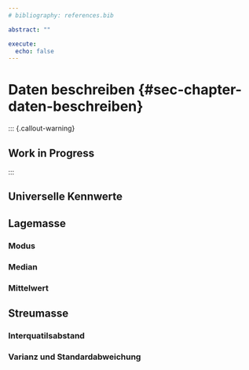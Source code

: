 ```yaml
---
# bibliography: references.bib

abstract: ""

execute: 
  echo: false
---
```


# Daten beschreiben {#sec-chapter-daten-beschreiben}

::: {.callout-warning}
## Work in Progress
:::

## Universelle Kennwerte

## Lagemasse 

### Modus

### Median

### Mittelwert

## Streumasse

### Interquatilsabstand

### Varianz und Standardabweichung

